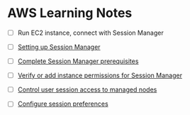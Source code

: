 # AWS Learning Notes

- [ ] Run EC2 instance, connect with Session Manager

- [ ] [Setting up Session Manager](https://docs.aws.amazon.com/systems-manager/latest/userguide/session-manager-getting-started.html)

- [ ] [Complete Session Manager prerequisites](https://docs.aws.amazon.com/systems-manager/latest/userguide/session-manager-prerequisites.html)

- [ ] [Verify or add instance permissions for Session Manager](https://docs.aws.amazon.com/systems-manager/latest/userguide/session-manager-getting-started-instance-profile.html)

- [ ] [Control user session access to managed nodes](https://docs.aws.amazon.com/systems-manager/latest/userguide/session-manager-getting-started-restrict-access.html)

- [ ] [Configure session preferences](https://docs.aws.amazon.com/systems-manager/latest/userguide/session-manager-getting-started-configure-preferences.html)
